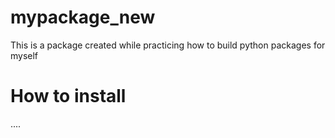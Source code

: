 # mypackage_new
This is a package created while practicing how to build python packages for myself

# How to install
....